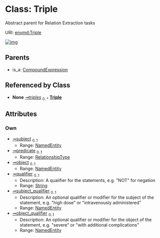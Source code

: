 
# Class: Triple


Abstract parent for Relation Extraction tasks

URI: [envmd:Triple](http://w3id.org/ontogpt/environmental-metadataTriple)


[![img](https://yuml.me/diagram/nofunky;dir:TB/class/[NamedEntity]<object_qualifier%200..1-%20[Triple&#124;qualifier:string%20%3F],[NamedEntity]<subject_qualifier%200..1-%20[Triple],[NamedEntity]<object%200..1-%20[Triple],[RelationshipType]<predicate%200..1-%20[Triple],[NamedEntity]<subject%200..1-%20[Triple],[TextWithTriples]++-%20triples%200..*>[Triple],[CompoundExpression]^-[Triple],[TextWithTriples],[RelationshipType],[NamedEntity],[CompoundExpression])](https://yuml.me/diagram/nofunky;dir:TB/class/[NamedEntity]<object_qualifier%200..1-%20[Triple&#124;qualifier:string%20%3F],[NamedEntity]<subject_qualifier%200..1-%20[Triple],[NamedEntity]<object%200..1-%20[Triple],[RelationshipType]<predicate%200..1-%20[Triple],[NamedEntity]<subject%200..1-%20[Triple],[TextWithTriples]++-%20triples%200..*>[Triple],[CompoundExpression]^-[Triple],[TextWithTriples],[RelationshipType],[NamedEntity],[CompoundExpression])

## Parents

 *  is_a: [CompoundExpression](CompoundExpression.md)

## Referenced by Class

 *  **None** *[➞triples](textWithTriples__triples.md)*  <sub>0..\*</sub>  **[Triple](Triple.md)**

## Attributes


### Own

 * [➞subject](triple__subject.md)  <sub>0..1</sub>
     * Range: [NamedEntity](NamedEntity.md)
 * [➞predicate](triple__predicate.md)  <sub>0..1</sub>
     * Range: [RelationshipType](RelationshipType.md)
 * [➞object](triple__object.md)  <sub>0..1</sub>
     * Range: [NamedEntity](NamedEntity.md)
 * [➞qualifier](triple__qualifier.md)  <sub>0..1</sub>
     * Description: A qualifier for the statements, e.g. "NOT" for negation
     * Range: [String](types/String.md)
 * [➞subject_qualifier](triple__subject_qualifier.md)  <sub>0..1</sub>
     * Description: An optional qualifier or modifier for the subject of the statement, e.g. "high dose" or "intravenously administered"
     * Range: [NamedEntity](NamedEntity.md)
 * [➞object_qualifier](triple__object_qualifier.md)  <sub>0..1</sub>
     * Description: An optional qualifier or modifier for the object of the statement, e.g. "severe" or "with additional complications"
     * Range: [NamedEntity](NamedEntity.md)
